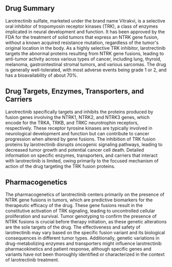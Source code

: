 ## Drug Summary
Larotrectinib sulfate, marketed under the brand name Vitrakvi, is a selective oral inhibitor of tropomyosin receptor kinases (TRK), a class of enzymes implicated in neural development and function. It has been approved by the FDA for the treatment of solid tumors that express an NTRK gene fusion, without a known acquired resistance mutation, regardless of the tumor's original location in the body. As a highly selective TRK inhibitor, larotrectinib targets the abnormal proteins resulting from NTRK gene fusions, leading to anti-tumor activity across various types of cancer, including lung, thyroid, melanoma, gastrointestinal stromal tumors, and various sarcomas. The drug is generally well-tolerated, with most adverse events being grade 1 or 2, and has a bioavailability of about 70%.

## Drug Targets, Enzymes, Transporters, and Carriers
Larotrectinib specifically targets and inhibits the proteins produced by fusion genes involving the NTRK1, NTRK2, and NTRK3 genes, which encode for the TRKA, TRKB, and TRKC neurotrophin receptors, respectively. These receptor tyrosine kinases are typically involved in neurological development and function but can contribute to cancer progression when altered by gene fusions. The inhibition of TRK fusion proteins by larotrectinib disrupts oncogenic signaling pathways, leading to decreased tumor growth and potential cancer cell death. Detailed information on specific enzymes, transporters, and carriers that interact with larotrectinib is limited, owing primarily to the focused mechanism of action of the drug targeting the TRK fusion proteins.

## Pharmacogenetics
The pharmacogenetics of larotrectinib centers primarily on the presence of NTRK gene fusions in tumors, which are predictive biomarkers for the therapeutic efficacy of the drug. These gene fusions result in the constitutive activation of TRK signaling, leading to uncontrolled cellular proliferation and survival. Tumor genotyping to confirm the presence of NTRK fusions is crucial before therapy initiation, as these genetic alterations are the sole targets of the drug. The effectiveness and safety of larotrectinib may vary based on the specific fusion variant and its biological consequences in different tumor types. Additionally, genetic variations in drug-metabolizing enzymes and transporters might influence larotrectinib pharmacokinetics and patient response, although specific genes and variants have not been thoroughly identified or characterized in the context of larotrectinib treatment.